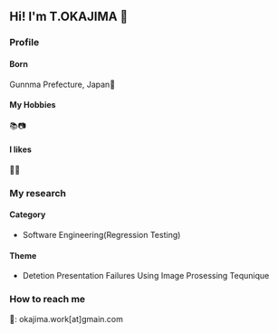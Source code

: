 ## Hi! I'm T.OKAJIMA 👋

<!--
**TAKATO-OKAJIMA/TAKATO-OKAJIMA** is a ✨ _special_ ✨ repository because its `README.md` (this file) appears on your GitHub profile.

Here are some ideas to get you started:

- 🔭 I’m currently working on ...
- 🌱 I’m currently learning ...
- 👯 I’m looking to collaborate on ...
- 🤔 I’m looking for help with ...
- 💬 Ask me about ...
- 📫 How to reach me: ...
- 😄 Pronouns: ...
- ⚡ Fun fact: ...
-->

### Profile
#### Born
Gunnma Prefecture, Japan🗾

#### My Hobbies
📚📷

#### I likes
🍣🍜

### My research
#### Category
* Software Engineering(Regression Testing)
#### Theme
* Detetion Presentation Failures Using Image Prosessing Tequnique

### How to reach me
📧: okajima.work\[at\]gmain.com

